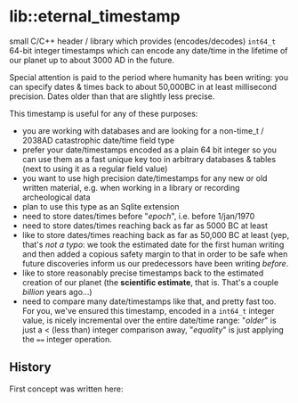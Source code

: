 # lib::eternal_timestamp

small C/C++ header / library which provides (encodes/decodes) `int64_t` 64-bit integer timestamps which can encode any date/time in the lifetime of our planet up to about 3000 AD in the future.

Special attention is paid to the period where humanity has been writing: you can specify dates & times back to about 50,000BC in at least millisecond precision. Dates older than that are slightly less precise.

This timestamp is useful for any of these purposes:

- you are working with databases and are looking for a non-time_t / 2038AD catastrophic date/time field type
- prefer your date/timestamps encoded as a plain 64 bit integer so you can use them as a fast unique key too in arbitrary databases & tables (next to using it as a regular field value)
- you want to use high precision date/timestamps for any new or old written material, e.g. when working in a library or recording archeological data
- plan to use this type as an Sqlite extension
- need to store dates/times before "*epoch*", i.e. before 1/jan/1970
- need to store dates/times reaching back as far as 5000 BC at least
- like to store dates/times reaching back as far as 50,000 BC at least (yep, that's *not a typo*: we took the estimated date for the first human writing and then added a copious safety margin to that in order to be safe when future discoveries inform us our predecessors have been writing *before*.
- like to store reasonably precise timestamps back to the estimated creation of our planet (the **scientific estimate**, that is. That's a couple *billion* years ago...)
- need to compare many date/timestamps like that, and pretty fast too. For you, we've ensured this timestamp, encoded in a `int64_t` integer value, is nicely incremental over the entire date/time range: "*older*" is just a \< (less than) integer comparison away, "*equality*" is just applying the `==` integer operation.


## History

First concept was written here:



